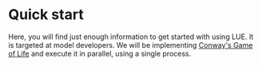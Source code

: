 # Quick start

Here, you will find just enough information to get started with using LUE. It is targeted at model
developers. We will be implementing [Conway's Game of
Life](https://en.wikipedia.org/wiki/Conway's_Game_of_Life) and execute it in parallel, using a single process.
